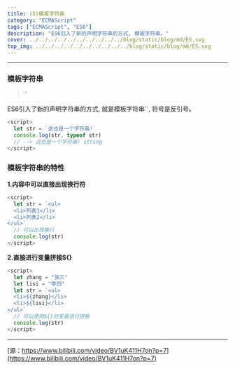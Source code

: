 ```yaml
---
title: (5)模板字符串
category: "ECMAScript"
tags: ["ECMAScript", "ES6"]
description: "ES6引入了新的声明字符串的方式, 模板字符串。"
cover: ../../../../../../../../../../blog/static/blog/md/ES.svg
top_img: ../../../../../../../../../../blog/static/blog/md/ES.svg
---
```


***

### 模板字符串

> **`**

ES6引入了新的声明字符串的方式, 就是模板字符串\`\`, 符号是反引号。


```js es
<script>
  let str = `这也是一个字符串!`
  console.log(str, typeof str)
  // --> 这也是一个字符串! string
</script>
```


### 模板字符串的特性

**1.内容中可以直接出现换行符**


```js es
<script>
  let str = `<ul>
  <li>列表1</li>
  <li>列表2</li>
</ul>`
  // 可以出现换行
  console.log(str)
</script>
```


**2.直接进行变量拼接${}**


```js es
<script>
  let zhang = "张三"
  let lisi = "李四"
  let str = `<ul>
  <li>${zhang}</li>
  <li>${lisi}</li>
</ul>`
  // 可以使用${}对变量进行拼接
  console.log(str)
</script>
```


***

[源：https://www.bilibili.com/video/BV1uK411H7on?p=7](https://www.bilibili.com/video/BV1uK411H7on?p=7)